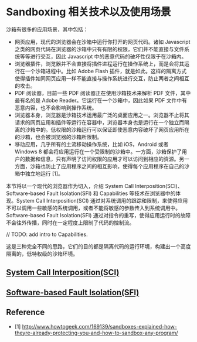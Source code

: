 # Sandboxing 相关技术以及使用场景

沙箱有很多的应用场景，其中包括：

* 网页应用，现代的浏览器会在沙箱中运行你打开的网页代码。诸如 Javascript 之类的网页代码在浏览器的沙箱中只有有限的权限，它们并不能直接与文件系统等等进行交互，因此 Javascript 中的恶意代码的破坏性仅限于在沙箱内。
* 浏览器插件，浏览器并不会直接将插件进程运行在操作系统上，而是会将其运行在一个沙箱进程中。比如 Adobe Flash 插件，就是如此。这样的隔离方式使得插件如同网页应用一样不能直接与操作系统进行交互，防止两者之间相互的攻击。
* PDF 阅读器，目前一些 PDF 阅读器正在使用沙箱技术来解析 PDF 文件，其中最有名的是 Adobe Reader。它运行在一个沙箱中，因此如果 PDF 文件中有恶意内容，也不会影响到操作系统。
* 浏览器本身，浏览器是沙箱技术运用最广泛的桌面应用之一。浏览器不止将其请求的网页应用和插件等运行在容器中，浏览器本身也是运行在一个独立而隔离的沙箱中的。低权限的沙箱运行可以保证即使恶意内容破坏了网页应用所在的沙箱，也会被浏览器的沙箱所限制。
* 移动应用，几乎所有的主流移动操作系统，比如 iOS，Android 或者 Windows 8 都会将应用运行在一个受限制的沙箱中。一方面，沙箱保护了用户的数据和信息，只有声明了访问权限的应用才可以访问到相应的资源。另一方面，沙箱也防止了应用程序之间的相互影响，使得每个应用程序在自己的沙箱中独立地运行 [1]。

本节将以一个现代的浏览器作为切入，介绍 System Call Interposition(SCI)、Software-based Fault Isolation(SFI) 和 Capabilities 等技术在浏览器中的体现。System Call Interposition(SCI) 通过对系统调用的跟踪和限制，来使得应用不可以调用一些敏感的系统调用，或者不能将敏感的参数传入到系统调用中。Software-based Fault Isolation(SFI) 通过对指令的重写，使得应用运行时的故障不会往外传播，同时在一定程度上限制了代码的控制流。

// TODO: add intro to Capabilities.

这是三种完全不同的思路，它们的目的都是隔离代码的运行环境，构建出一个高度隔离的，低特权级的沙箱环境。

## [System Call Interposition(SCI)](./sci.md)

## [Software-based Fault Isolation(SFI)](./sfi.md)

## Reference

* [1] http://www.howtogeek.com/169139/sandboxes-explained-how-theyre-already-protecting-you-and-how-to-sandbox-any-program/